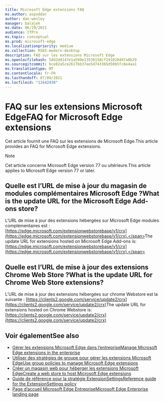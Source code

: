 ```yaml
---
title: Microsoft Edge extensions FAQ
ms.author: aspoddar
author: dan-wesley
manager: balajek
ms.date: 06/29/2021
audience: ITPro
ms.topic: conceptual
ms.prod: microsoft-edge
ms.localizationpriority: medium
ms.collection: M365-modern-desktop
description: FAQ sur les extensions Microsoft Edge
ms.openlocfilehash: 5dd2dd147e1a599e13539158cf291028497a0b29
ms.sourcegitcommit: bce02a5ce2617bb37ee5d743365d50b5fc8e4aa1
ms.translationtype: MT
ms.contentlocale: fr-FR
ms.lasthandoff: 07/09/2021
ms.locfileid: "11642430"
---
```

# <a name="faq-for-microsoft-edge-extensions"></a><span data-ttu-id="7ee5d-103">FAQ sur les extensions Microsoft Edge</span><span class="sxs-lookup"><span data-stu-id="7ee5d-103">FAQ for Microsoft Edge extensions</span></span>

<span data-ttu-id="7ee5d-104">Cet article fournit une FAQ sur les extensions de Microsoft Edge.</span><span class="sxs-lookup"><span data-stu-id="7ee5d-104">This article provides an FAQ for Microsoft Edge extensions.</span></span>

> [!NOTE]
> <span data-ttu-id="7ee5d-105">Cet article concerne Microsoft Edge version 77 ou ultérieure.</span><span class="sxs-lookup"><span data-stu-id="7ee5d-105">This article applies to Microsoft Edge version 77 or later.</span></span>

## <a name="what-is-the-update-url-for-the-microsoft-edge-add-ons-store"></a><span data-ttu-id="7ee5d-106">Quelle est l’URL de mise à jour du magasin de modules complémentaires Microsoft Edge ?</span><span class="sxs-lookup"><span data-stu-id="7ee5d-106">What is the update URL for the Microsoft Edge Add-ons store?</span></span>

<span data-ttu-id="7ee5d-107">L’URL de mise à jour des extensions hébergées sur Microsoft Edge modules complémentaires est : [https://edge.microsoft.com/extensionwebstorebase/v1/crx](https://edge.microsoft.com/extensionwebstorebase/v1/crx).</span><span class="sxs-lookup"><span data-stu-id="7ee5d-107">The update URL for extensions hosted on Microsoft Edge Add-ons is: [https://edge.microsoft.com/extensionwebstorebase/v1/crx](https://edge.microsoft.com/extensionwebstorebase/v1/crx).</span></span>

## <a name="what-is-the-update-url-for-chrome-web-store-extensions"></a><span data-ttu-id="7ee5d-108">Quelle est l’URL de mise à jour des extensions Chrome Web Store ?</span><span class="sxs-lookup"><span data-stu-id="7ee5d-108">What is the update URL for Chrome Web Store extensions?</span></span>

<span data-ttu-id="7ee5d-109">L’URL de mise à jour des extensions hébergées sur chrome Webstore est la suivante : [https://clients2.google.com/service/update2/crx](https://clients2.google.com/service/update2/crx)</span><span class="sxs-lookup"><span data-stu-id="7ee5d-109">The update URL for extensions hosted on Chrome Webstore is: [https://clients2.google.com/service/update2/crx](https://clients2.google.com/service/update2/crx)</span></span>

## <a name="see-also"></a><span data-ttu-id="7ee5d-110">Voir également</span><span class="sxs-lookup"><span data-stu-id="7ee5d-110">See also</span></span>

- [<span data-ttu-id="7ee5d-111">Gérer les extensions Microsoft Edge dans l’entreprise</span><span class="sxs-lookup"><span data-stu-id="7ee5d-111">Manage Microsoft Edge extensions in the enterprise</span></span>](microsoft-edge-manage-extensions.md)
- [<span data-ttu-id="7ee5d-112">Utiliser des stratégies de groupe pour gérer les extensions Microsoft Edge</span><span class="sxs-lookup"><span data-stu-id="7ee5d-112">Use group policies to manage Microsoft Edge extensions</span></span>](microsoft-edge-manage-extensions-policies.md)
- [<span data-ttu-id="7ee5d-113">Créer un magasin web pour héberger les extensions Microsoft Edge</span><span class="sxs-lookup"><span data-stu-id="7ee5d-113">Create a web store to host Microsoft Edge extensions</span></span>](microsoft-edge-manage-extensions-webstore.md)
- [<span data-ttu-id="7ee5d-114">Guide de référence pour la stratégie ExtensionSettings</span><span class="sxs-lookup"><span data-stu-id="7ee5d-114">Reference guide for the ExtensionSettings policy</span></span>](microsoft-edge-manage-extensions-ref-guide.md)
- [<span data-ttu-id="7ee5d-115">Page d’accueil Microsoft Edge Entreprise</span><span class="sxs-lookup"><span data-stu-id="7ee5d-115">Microsoft Edge Enterprise landing page</span></span>](https://aka.ms/EdgeEnterprise)
